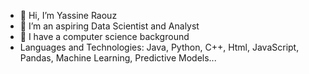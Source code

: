 - 👋 Hi, I’m Yassine Raouz
- 👀 I’m an aspiring Data Scientist and Analyst
- 🌱 I have a computer science background
- Languages and Technologies: Java, Python, C++, Html, JavaScript, Pandas, Machine Learning, Predictive Models...


